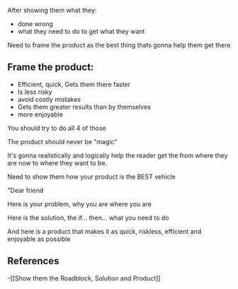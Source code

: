 After showing them what they:
- done wrong
- what they need to do to get what they want

Need to frame the product as the best thing thats gonna help them get there

## Frame the product:

- Efficient, quick, Gets them there faster 
- Is less risky
- avoid costly mistakes 
- Gets them greater results than by themselves
- more enjoyable

You should try to do all 4 of those


The product should never be "magic"

It's gonna realistically and logically help the reader get the from where they are now to where they want to be. 

Need to show them how your product is the BEST vehicle


"Dear friend

Here is your problem, why you are where you are

Here is the solution, the if... then... what you need to do

And here is a product that makes it as quick, riskless, efficient and enjoyable as possible


## References
<!-- Links to pages not referenced in the content -->
-[[Show them the Roadblock, Solution and Product]]